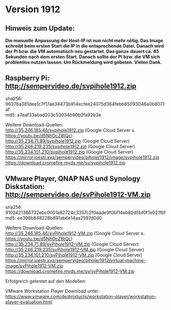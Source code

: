 # Version 1912
## Hinweis zum Update:
<b>Die manuelle Anpassung der Host-IP ist nun nicht mehr nötig. Das Image schreibt beim ersten Start die IP in die entsprechende Datei. Danach wird der Pi bzw. die VM automatisch neu gestartet. Das ganze dauert ca. 45 Sekunden nach dem ersten Start. Danach sollte der PI bzw. die VM sich problemlos nutzen lassen. Um Rückmeldung wird gebeten. Vielen Dank.</b>

## Raspberry Pi: http://sempervideo.de/svpihole1912.zip

sha256: 96376a381dee1c7f17ae34473b914ecfee24075d364febb85093046a0b8071af<br>
md5: a7eaf33abad203c53034b90b2fa92b3e

Weitere Download-Quellen:<br>
http://35.246.185.46/svpihole1912.zip (Google Cloud Server s. https://youtu.be/d5NhOcZ8tQc)<br>
http://35.234.71.89/svpihole1912.zip (Google Cloud Server)<br>
http://35.246.219.235/svpihole1912.zip (Google Cloud Server)<br>
http://35.234.101.210/svpihole1912.zip (Google Cloud Server)<br>
https://mirror.joestr.xyz/sempervideo/pihole/1912/image/svpihole1912.zip<br>
https://download.cromefire.myds.me/sv/svpihole1912.zip

## VMware Player, QNAP NAS und Synology Diskstation: http://sempervideo.de/svPihole1912-VM.zip

sha256: 9102421386732ebc0001a82724c3357c2f0aade9f0bf14eb82d5bf0f1e021fbf<br>
md5:  ee398b848228b891ab6e14aa2597d0d0<br>

Weitere Download-Quellen:<br>
http://35.246.185.46/svPihole1912-VM.zip (Google Cloud Server s. https://youtu.be/d5NhOcZ8tQc)<br>
http://35.234.71.89/svPihole1912-VM.zip (Google Cloud Server)<br>
http://35.246.219.235/svPihole1912-VM.zip (Google Cloud Server)<br>
http://35.234.101.210/svPihole1912-VM.zip (Google Cloud Server)<br>
https://mirror.joestr.xyz/sempervideo/pihole/1912/virtual-machine-image/svPihole1912-VM.zip<br>
https://download.cromefire.myds.me/sv/svPihole1912-VM.zip

Erfolgreich getestet auf den Modellen: 

VMware Workstation Player Download unter: https://www.vmware.com/de/products/workstation-player/workstation-player-evaluation.html

